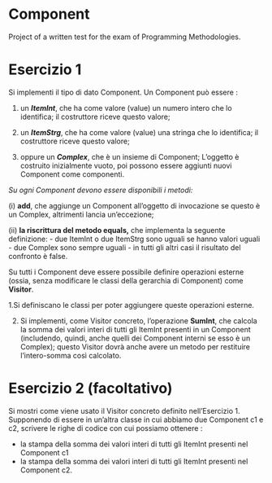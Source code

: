 # Component
Project of a written test for the exam of Programming Methodologies.

# Esercizio 1
Si implementi il tipo di dato Component. Un Component può essere :

1) un _**ItemInt**_, che ha come valore (value) un numero intero che lo identifica; il costruttore riceve questo
valore;

2) un _**ItemStrg**_, che ha come valore (value) una stringa che lo identifica; il costruttore riceve questo valore; 

3) oppure un _**Complex**_, che è un insieme di Component; 
   L’oggetto è costruito inizialmente vuoto, poi possono essere aggiunti nuovi Component come componenti.

_Su ogni Component devono essere disponibili i metodi:_
  
  (i) **add**, che aggiunge un Component all’oggetto di invocazione se questo è un Complex, altrimenti lancia un’eccezione;
  
  (ii) **la riscrittura del metodo equals,** che implementa la seguente definizione: 
      - due ItemInt o due ItemStrg sono uguali se hanno valori uguali
      - due Complex sono sempre uguali
      - in tutti gli altri casi il risultato del confronto è false.

Su tutti i Component deve essere possibile definire operazioni esterne (ossia, senza modificare le classi della gerarchia di Component) come **Visitor**.

1.Si definiscano le classi per poter aggiungere queste operazioni esterne.

2. Si implementi, come Visitor concreto, l’operazione **SumInt**, che calcola la somma dei valori interi di tutti gli ItemInt presenti in un Component (includendo, quindi, anche quelli dei Component interni se esso è un Complex); questo Visitor dovrà anche avere un metodo per restituire l’intero-somma così calcolato.


# Esercizio 2 (facoltativo)
Si mostri come viene usato il Visitor concreto definito nell’Esercizio 1.
Supponendo di essere in un’altra classe in cui abbiamo due Component c1 e c2, scrivere le righe di codice con cui possiamo ottenere :

- la stampa della somma dei valori interi di tutti gli ItemInt presenti nel Component c1
- la stampa della somma dei valori interi di tutti gli ItemInt presenti nel Component c2.
